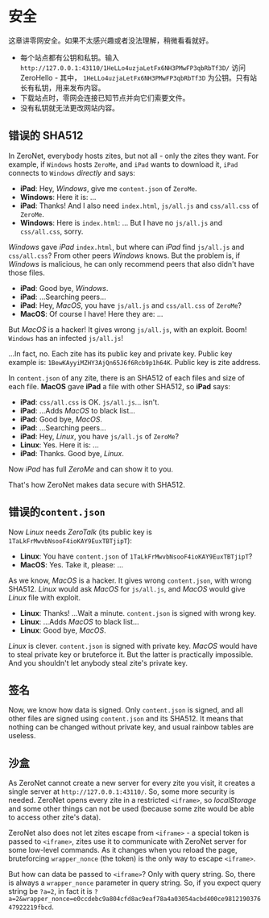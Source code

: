 # 安全

这章讲零网安全。如果不太感兴趣或者没法理解，稍微看看就好。

-   每个站点都有公钥和私钥。输入 `http://127.0.0.1:43110/1HeLLo4uzjaLetFx6NH3PMwFP3qbRbTf3D/` 访问 ZeroHello - 其中， `1HeLLo4uzjaLetFx6NH3PMwFP3qbRbTf3D` 为公钥。只有站长有私钥，用来发布内容。
-   下载站点时，零网会连接已知节点并向它们索要文件。
-   没有私钥就无法更改网站内容。

## 错误的 SHA512

In ZeroNet, everybody hosts zites, but not all - only the zites they want. For example, if `Windows` hosts `ZeroMe`, and `iPad` wants to download it, `iPad` connects to `Windows` _directly_ and says:

-   **iPad**: Hey, _Windows_, give me `content.json` of `ZeroMe`.
-   **Windows**: Here it is: ...
-   **iPad**: Thanks! And I also need `index.html`, `js/all.js` and `css/all.css` of `ZeroMe`.
-   **Windows**: Here is `index.html`: ... But I have no `js/all.js` and `css/all.css`, sorry.

_Windows_ gave _iPad_ `index.html`, but where can _iPad_ find `js/all.js` and `css/all.css`? From other peers _Windows_ knows. But the problem is, if _Windows_ is malicious, he can only recommend peers that also didn't have those files.

-   **iPad**: Good bye, _Windows_.
-   **iPad**: ...Searching peers...
-   **iPad**: Hey, _MacOS_, you have `js/all.js` and `css/all.css` of `ZeroMe`?
-   **MacOS**: Of course I have! Here they are: ...

But _MacOS_ is a hacker! It gives wrong `js/all.js`, with an exploit. Boom! `Windows` has an infected `js/all.js`!

...In fact, no. Each zite has its public key and private key. Public key example is: `1BewKAyyiMZHY3AjQn65J6f6Rcb9p1h64K`. Public key is zite address.

In `content.json` of any zite, there is an SHA512 of each files and size of each file. **MacOS** gave **iPad** a file with other SHA512, so **iPad** says:

-   **iPad**: `css/all.css` is OK. `js/all.js`... isn't.
-   **iPad**: ...Adds _MacOS_ to black list...
-   **iPad**: Good bye, _MacOS_.
-   **iPad**: ...Searching peers...
-   **iPad**: Hey, _Linux_, you have `js/all.js` of `ZeroMe`?
-   **Linux**: Yes. Here it is: ...
-   **iPad**: Thanks. Good bye, _Linux_.

Now _iPad_ has full _ZeroMe_ and can show it to you.

That's how ZeroNet makes data secure with SHA512.

## 错误的`content.json`

Now _Linux_ needs _ZeroTalk_ (its public key is `1TaLkFrMwvbNsooF4ioKAY9EuxTBTjipT`):

-   **Linux**: You have `content.json` of `1TaLkFrMwvbNsooF4ioKAY9EuxTBTjipT`?
-   **MacOS**: Yes. Take it, please: ...

As we know, _MacOS_ is a hacker. It gives wrong `content.json`, with wrong SHA512. _Linux_ would ask _MacOS_ for `js/all.js`, and _MacOS_ would give _Linux_ file with exploit.

-   **Linux**: Thanks! ...Wait a minute. `content.json` is signed with wrong key.
-   **Linux**: ...Adds _MacOS_ to black list...
-   **Linux**: Good bye, _MacOS_.

_Linux_ is clever. `content.json` is signed with private key. _MacOS_ would have to steal private key or bruteforce it. But the latter is practically impossible. And you shouldn't let anybody steal zite's private key.

## 签名

Now, we know how data is signed. Only `content.json` is signed, and all other files are signed using `content.json` and its SHA512. It means that nothing can be changed without private key, and usual rainbow tables are useless.

## 沙盒

As ZeroNet cannot create a new server for every zite you visit, it creates a single server at `http://127.0.0.1:43110/`. So, some more security is needed. ZeroNet opens every zite in a restricted `<iframe>`, so _localStorage_ and some other things can not be used (because some zite would be able to access other zite's data).

ZeroNet also does not let zites escape from `<iframe>` - a special token is passed to `<iframe>`, zites use it to communicate with ZeroNet server for some low-level commands. As it changes when you reload the page, bruteforcing `wrapper_nonce` (the token) is the only way to escape `<iframe>`.

But how can data be passed to `<iframe>`? Only with query string. So, there is always a `wrapper_nonce` parameter in query string. So, if you expect query string be `?a=2`, in fact it is `?a=2&wrapper_nonce=e0ccdebc9a804cfd8ac9eaf78a4a03054acbd400ce981219037647922219fbcd`.

